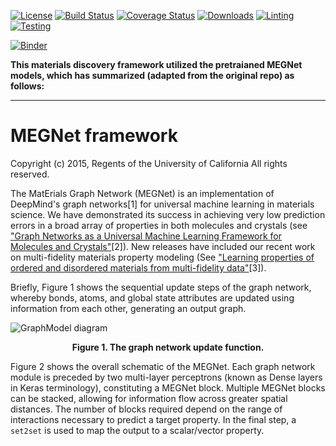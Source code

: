 [![License](https://img.shields.io/github/license/materialsvirtuallab/megnet)]()
[![Build Status](https://travis-ci.org/materialsvirtuallab/megnet.svg?branch=master)](https://travis-ci.org/materialsvirtuallab/megnet)
[![Coverage Status](https://coveralls.io/repos/github/materialsvirtuallab/megnet/badge.svg?branch=master)](https://coveralls.io/github/materialsvirtuallab/megnet?branch=master&service=github)
[![Downloads](https://pepy.tech/badge/megnet)](https://pepy.tech/project/megnet)
[![Linting](https://github.com/materialsvirtuallab/megnet/workflows/Linting/badge.svg)](https://github.com/materialsvirtuallab/megnet/workflows/Linting/badge.svg)
[![Testing](https://github.com/materialsvirtuallab/megnet/workflows/Testing%20-%20main/badge.svg)](https://github.com/materialsvirtuallab/megnet/workflows/Testing%20-%20main/badge.svg)

[![Binder](https://mybinder.org/badge_logo.svg)](https://mybinder.org/v2/gh/materialsvirtuallab/megnet/master)


**This materials discovery framework utilized the pretraianed MEGNet models, which has summarized (adapted from the original repo) as follows:**



***




<a name="megnet-framework"></a>

# MEGNet framework

Copyright (c) 2015, Regents of the University of California All rights reserved.


The MatErials Graph Network (MEGNet) is an implementation of DeepMind's graph
networks[1] for universal machine learning in materials science. We have
demonstrated its success in achieving very low prediction errors in a broad
array of properties in both molecules and crystals (see
["Graph Networks as a Universal Machine Learning Framework for Molecules and Crystals"](https://doi.org/10.1021/acs.chemmater.9b01294)[2]). New releases have included our recent work on multi-fidelity materials property modeling (See ["Learning properties of ordered and disordered materials from multi-fidelity data"](https://www.nature.com/articles/s43588-020-00002-x)[3]).

Briefly, Figure 1 shows the sequential update steps of the graph network,
whereby bonds, atoms, and global state attributes are updated using information
from each other, generating an output graph.

![GraphModel diagram](resources/model_diagram_small.jpg)
<div align='center'><strong>Figure 1. The graph network update function.</strong></div>

Figure 2 shows the overall schematic of the MEGNet. Each graph network module
is preceded by two multi-layer perceptrons (known as Dense layers in Keras
terminology), constituting a MEGNet block. Multiple MEGNet blocks can be
stacked, allowing for information flow across greater spatial distances. The
number of blocks required depend on the range of interactions necessary to
predict a target property. In the final step, a `set2set` is used to map the
output to a scalar/vector property.
